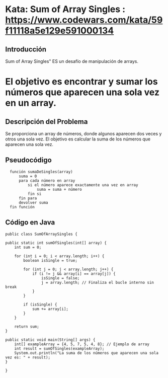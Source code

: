 # Kata: Sum of Array Singles : https://www.codewars.com/kata/59f11118a5e129e591000134

## Introducción
Sum of Array Singles" ES un desafío de manipulación de arrays. 

# El objetivo es encontrar y sumar los números que aparecen una sola vez en un array.

## Descripción del Problema
Se proporciona un array de números, donde algunos aparecen dos veces y otros una sola vez. El objetivo es calcular la suma de los números que aparecen una sola vez.

## Pseudocódigo

      función sumaDeSingles(array)
          suma = 0
          para cada número en array
              si el número aparece exactamente una vez en array
                  suma = suma + número
              fin si
          fin para
          devolver suma
      fin función

## Código en Java

    public class SumOfArraySingles {

    public static int sumOfSingles(int[] array) {
        int sum = 0;

        for (int i = 0; i < array.length; i++) {
            boolean isSingle = true;

            for (int j = 0; j < array.length; j++) {
                if (i != j && array[i] == array[j]) {
                    isSingle = false;
                    j = array.length; // Finaliza el bucle interno sin break
                }
            }

            if (isSingle) {
                sum += array[i];
            }
        }

        return sum;
    }

    public static void main(String[] args) {
        int[] exampleArray = {4, 5, 7, 5, 4, 8}; // Ejemplo de array
        int result = sumOfSingles(exampleArray);
        System.out.println("La suma de los números que aparecen una sola vez es: " + result);
    }
    
    }
